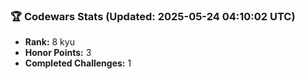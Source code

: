 ### 🏆 Codewars Stats (Updated: 2025-05-24 04:10:02 UTC)

- **Rank:** 8 kyu
- **Honor Points:** 3
- **Completed Challenges:** 1
